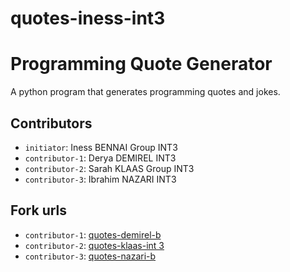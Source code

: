 # quotes-iness-int3
# Programming Quote Generator

A python program that generates programming quotes and jokes.

## Contributors
- `initiator`: Iness BENNAI Group INT3
- `contributor-1`: Derya DEMIREL INT3
- `contributor-2`: Sarah KLAAS Group INT3
- `contributor-3`: Ibrahim NAZARI INT3

## Fork urls
- `contributor-1`: [quotes-demirel-b](url-1)
- `contributor-2`: [quotes-klaas-int 3]([url-2](https://github.com/SarahVKls/quotes-sarah-k))
- `contributor-3`: [quotes-nazari-b](url-3)
